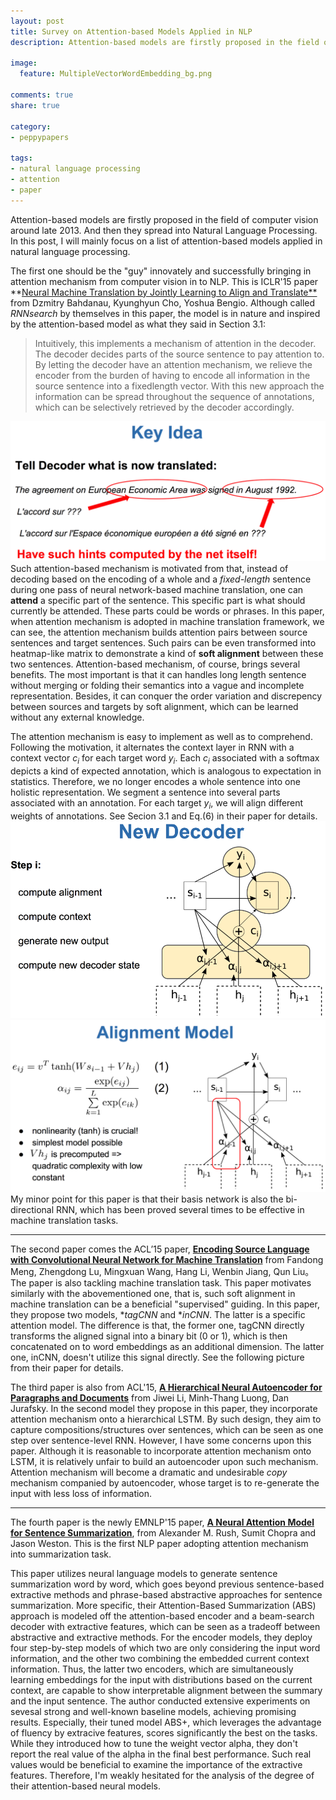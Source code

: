 ```yaml
---
layout: post
title: Survey on Attention-based Models Applied in NLP
description: Attention-based models are firstly proposed in the field of computer vision around late 2013. And then they spread into Natural Language Processing. In this post, I will mainly focus on a list of attention-based models applied in natural language processing.

image:
  feature: MultipleVectorWordEmbedding_bg.png

comments: true
share: true

category:
- peppypapers

tags:
- natural language processing
- attention
- paper
---
```


Attention-based models are firstly proposed in the field of computer vision around late 2013. And then they spread into Natural Language Processing. In this post, I will mainly focus on a list of attention-based models applied in natural language processing.

The first one should be the "guy" innovately and successfully bringing in attention mechanism from computer vision in to NLP. This is ICLR'15 paper **[Neural Machine Translation by Jointly Learning to Align and Translate**](http://arxiv.org/abs/1409.0473) from Dzmitry Bahdanau, Kyunghyun Cho, Yoshua Bengio. Although called *RNNsearch* by themselves in this paper, the model is in nature and inspired by the attention-based model as what they said in Section 3.1:

> Intuitively, this implements a mechanism of attention in the decoder. The decoder decides parts of the source sentence to pay attention to. By letting the decoder have an attention mechanism, we relieve the encoder from the burden of having to encode all information in the source sentence into a fixedlength vector. With this new approach the information can be spread throughout the sequence of annotations, which can be selectively retrieved by the decoder accordingly.

![Key Idea behind Attention Mechanism](/images/attention-1-1.png)
Such attention-based mechanism is motivated from that, instead of decoding based on the encoding of a whole and a *fixed-length* sentence during one pass of neural network-based machine translation, one can **attend** a specific part of the sentence. This specific part is what should currently be attended. These parts could be words or phrases. In this paper, when attention mechanism is adopted in machine translation framework, we can see, the attention mechanism builds attention pairs between source sentences and target sentences. Such pairs can be even transformed into heatmap-like matrix to demonstrate a kind of **soft alignment** between these two sentences. Attention-based mechanism, of course, brings several benefits. The most important is that it can handles long length sentence without merging or folding their semantics into a vague and incomplete representation. Besides, it can conquer the order variation and discrepency between sources and targets by soft alignment, which can be learned without any external knowledge.

The attention mechanism is easy to implement as well as to comprehend. Following the motivation, it alternates the context layer in RNN with a context vector $c_i$ for each target word $y_i$. Each $c_i$ associated with a softmax depicts a kind of expected annotation, which is analogous to expectation in statistics. Therefore, we no longer encodes a whole sentence into one holistic representation. We segment a sentence into several parts associated with an annotation. For each target $y_i$, we will align different weights of annotations. See Secion 3.1 and Eq.(6) in their paper for details.  
![Attention Mechanism](/images/attention-1-2.png)
![Soft Alignment Model](/images/attention-1-3.png)
My minor point for this paper is that their basis network is also the bi-directional RNN, which has been proved several times to be effective in machine translation tasks. 

---------------------------------------

The second paper comes the ACL’15 paper, [**Encoding Source Language with Convolutional Neural Network for Machine Translation**](http://arxiv.org/abs/1503.01838) from Fandong Meng, Zhengdong Lu, Mingxuan Wang, Hang Li, Wenbin Jiang, Qun Liu。The paper is also tackling machine translation task. This paper motivates similarly with the abovementioned one, that is, such soft alignment in machine translation can be a beneficial "supervised" guiding. In this paper, they propose two models, **tagCNN* and **inCNN*. The latter is a specific attention model. The difference is that, the former one, tagCNN directly transforms the aligned signal into a binary bit (0 or 1), which is then concatenated on to word embeddings as an additional dimension. The latter one, inCNN, doesn't utilize this signal directly. See the following picture from their paper for details.

The third paper is also from ACL'15, [**A Hierarchical Neural Autoencoder for Paragraphs and Documents**](https://web.stanford.edu/~jurafsky/pubs/P15-1107.pdf) from Jiwei Li, Minh-Thang Luong, Dan Jurafsky. In the second model they propose in this paper, they incorporate attention mechanism onto a hierarchical LSTM. By such design, they aim to capture compositions/structures over sentences, which can be seen as one step over sentence-level RNN. However, I have some concerns upon this paper. Although it is reasonable to incorporate attention mechanism onto LSTM, it is relatively unfair to build an autoencoder upon such mechanism. Attention mechanism will become a dramatic and undesirable *copy* mechanism companied by autoencoder, whose target is to re-generate the input with less loss of information. 

---------------------------------------

The fourth paper is the newly EMNLP'15 paper, [**A Neural Attention Model for Sentence Summarization**](http://www.emnlp2015.org/proceedings/EMNLP/pdf/EMNLP044.pdf), from Alexander M. Rush, Sumit Chopra and Jason Weston. This is the first NLP paper adopting attention mechanism into summarization task.

This paper utilizes neural language models to generate sentence summarization word by word, which goes beyond previous sentence-based extractive methods and phrase-based abstractive approaches for sentence summarization. More specific, their Attention-Based Summarization (ABS) approach is modeled off the attention-based encoder and a beam-search decoder with extractive features, which can be seen as a tradeoff between abstractive and extractive methods.
For the encoder models, they deploy four step-by-step models of which two are only considering the input word information, and the other two combining the embedded current context information. Thus, the latter two encoders, which are simultaneously learning embeddings for the input with distributions based on the current context, are capable to show interpretable alignment between the summary and the input sentence. The author conducted extensive experiments on sevesal strong and well-known baseline models, achieving promising results. Especially, their tuned model ABS+, which leverages the advantage of fluency by extracive features, scores significantly the best on the tasks. While they introduced how to tune the weight vector alpha, they don't report the real value of the alpha in the final best performance. Such real values would be beneficial to examine the importance of the extractive features. Therefore, I'm weakly hesitated for the analysis of the degree of their attention-based neural models.


